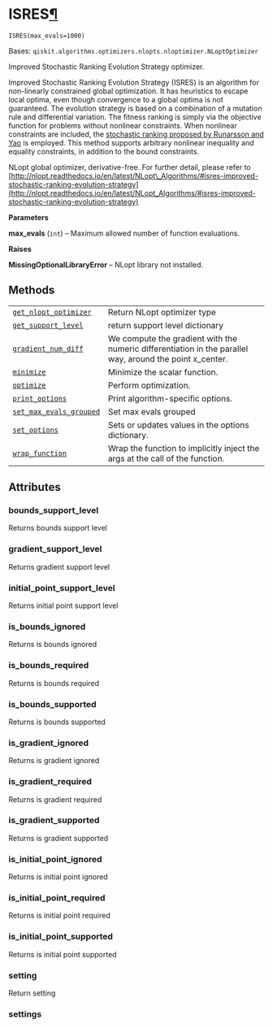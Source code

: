 # ISRES[¶](#isres "Permalink to this headline")

<span id="undefined" />

`ISRES(max_evals=1000)`

Bases: `qiskit.algorithms.optimizers.nlopts.nloptimizer.NLoptOptimizer`

Improved Stochastic Ranking Evolution Strategy optimizer.

Improved Stochastic Ranking Evolution Strategy (ISRES) is an algorithm for non-linearly constrained global optimization. It has heuristics to escape local optima, even though convergence to a global optima is not guaranteed. The evolution strategy is based on a combination of a mutation rule and differential variation. The fitness ranking is simply via the objective function for problems without nonlinear constraints. When nonlinear constraints are included, the [stochastic ranking proposed by Runarsson and Yao](https://notendur.hi.is/tpr/software/sres/Tec311r.pdf) is employed. This method supports arbitrary nonlinear inequality and equality constraints, in addition to the bound constraints.

NLopt global optimizer, derivative-free. For further detail, please refer to [http://nlopt.readthedocs.io/en/latest/NLopt\_Algorithms/#isres-improved-stochastic-ranking-evolution-strategy](http://nlopt.readthedocs.io/en/latest/NLopt_Algorithms/#isres-improved-stochastic-ranking-evolution-strategy)

**Parameters**

**max\_evals** (`int`) – Maximum allowed number of function evaluations.

**Raises**

**MissingOptionalLibraryError** – NLopt library not installed.

## Methods

|                                                                                                                                                                                                         |                                                                                                           |
| ------------------------------------------------------------------------------------------------------------------------------------------------------------------------------------------------------- | --------------------------------------------------------------------------------------------------------- |
| [`get_nlopt_optimizer`](qiskit.algorithms.optimizers.ISRES.get_nlopt_optimizer#qiskit.algorithms.optimizers.ISRES.get_nlopt_optimizer "qiskit.algorithms.optimizers.ISRES.get_nlopt_optimizer")         | Return NLopt optimizer type                                                                               |
| [`get_support_level`](qiskit.algorithms.optimizers.ISRES.get_support_level#qiskit.algorithms.optimizers.ISRES.get_support_level "qiskit.algorithms.optimizers.ISRES.get_support_level")                 | return support level dictionary                                                                           |
| [`gradient_num_diff`](qiskit.algorithms.optimizers.ISRES.gradient_num_diff#qiskit.algorithms.optimizers.ISRES.gradient_num_diff "qiskit.algorithms.optimizers.ISRES.gradient_num_diff")                 | We compute the gradient with the numeric differentiation in the parallel way, around the point x\_center. |
| [`minimize`](qiskit.algorithms.optimizers.ISRES.minimize#qiskit.algorithms.optimizers.ISRES.minimize "qiskit.algorithms.optimizers.ISRES.minimize")                                                     | Minimize the scalar function.                                                                             |
| [`optimize`](qiskit.algorithms.optimizers.ISRES.optimize#qiskit.algorithms.optimizers.ISRES.optimize "qiskit.algorithms.optimizers.ISRES.optimize")                                                     | Perform optimization.                                                                                     |
| [`print_options`](qiskit.algorithms.optimizers.ISRES.print_options#qiskit.algorithms.optimizers.ISRES.print_options "qiskit.algorithms.optimizers.ISRES.print_options")                                 | Print algorithm-specific options.                                                                         |
| [`set_max_evals_grouped`](qiskit.algorithms.optimizers.ISRES.set_max_evals_grouped#qiskit.algorithms.optimizers.ISRES.set_max_evals_grouped "qiskit.algorithms.optimizers.ISRES.set_max_evals_grouped") | Set max evals grouped                                                                                     |
| [`set_options`](qiskit.algorithms.optimizers.ISRES.set_options#qiskit.algorithms.optimizers.ISRES.set_options "qiskit.algorithms.optimizers.ISRES.set_options")                                         | Sets or updates values in the options dictionary.                                                         |
| [`wrap_function`](qiskit.algorithms.optimizers.ISRES.wrap_function#qiskit.algorithms.optimizers.ISRES.wrap_function "qiskit.algorithms.optimizers.ISRES.wrap_function")                                 | Wrap the function to implicitly inject the args at the call of the function.                              |

## Attributes

<span id="undefined" />

### bounds\_support\_level

Returns bounds support level

<span id="undefined" />

### gradient\_support\_level

Returns gradient support level

<span id="undefined" />

### initial\_point\_support\_level

Returns initial point support level

<span id="undefined" />

### is\_bounds\_ignored

Returns is bounds ignored

<span id="undefined" />

### is\_bounds\_required

Returns is bounds required

<span id="undefined" />

### is\_bounds\_supported

Returns is bounds supported

<span id="undefined" />

### is\_gradient\_ignored

Returns is gradient ignored

<span id="undefined" />

### is\_gradient\_required

Returns is gradient required

<span id="undefined" />

### is\_gradient\_supported

Returns is gradient supported

<span id="undefined" />

### is\_initial\_point\_ignored

Returns is initial point ignored

<span id="undefined" />

### is\_initial\_point\_required

Returns is initial point required

<span id="undefined" />

### is\_initial\_point\_supported

Returns is initial point supported

<span id="undefined" />

### setting

Return setting

<span id="undefined" />

### settings
